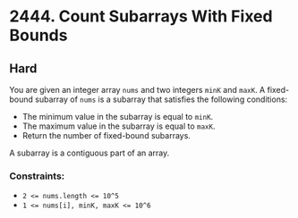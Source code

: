 # 2444. Count Subarrays With Fixed Bounds

## Hard

You are given an integer array `nums` and two integers `minK` and `maxK`. A fixed-bound subarray of `nums` is a subarray
that satisfies the following conditions:

- The minimum value in the subarray is equal to `minK`.
- The maximum value in the subarray is equal to `maxK`.
- Return the number of fixed-bound subarrays.

A subarray is a contiguous part of an array.

### Constraints:

- `2 <= nums.length <= 10^5`
- `1 <= nums[i], minK, maxK <= 10^6`
